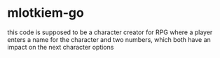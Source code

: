# mlotkiem-go
this code is supposed to be a character creator for RPG where a player enters a name for the character and two numbers, which both have an impact on the next character options
